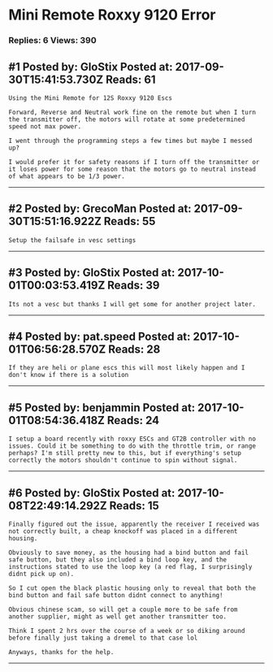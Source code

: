 # Mini Remote Roxxy 9120 Error

### Replies: 6 Views: 390

## \#1 Posted by: GloStix Posted at: 2017-09-30T15:41:53.730Z Reads: 61

```
Using the Mini Remote for 12S Roxxy 9120 Escs

Forward, Reverse and Neutral work fine on the remote but when I turn the transmitter off, the motors will rotate at some predetermined speed not max power.

I went through the programming steps a few times but maybe I messed up?

I would prefer it for safety reasons if I turn off the transmitter or it loses power for some reason that the motors go to neutral instead of what appears to be 1/3 power.
```

---
## \#2 Posted by: GrecoMan Posted at: 2017-09-30T15:51:16.922Z Reads: 55

```
Setup the failsafe in vesc settings
```

---
## \#3 Posted by: GloStix Posted at: 2017-10-01T00:03:53.419Z Reads: 39

```
Its not a vesc but thanks I will get some for another project later.
```

---
## \#4 Posted by: pat.speed Posted at: 2017-10-01T06:56:28.570Z Reads: 28

```
If they are heli or plane escs this will most likely happen and I don't know if there is a solution
```

---
## \#5 Posted by: benjammin Posted at: 2017-10-01T08:54:36.418Z Reads: 24

```
I setup a board recently with roxxy ESCs and GT2B controller with no issues. Could it be something to do with the throttle trim, or range perhaps? I'm still pretty new to this, but if everything's setup correctly the motors shouldn't continue to spin without signal.
```

---
## \#6 Posted by: GloStix Posted at: 2017-10-08T22:49:14.292Z Reads: 15

```
Finally figured out the issue, apparently the receiver I received was not correctly built, a cheap knockoff was placed in a different housing.

Obviously to save money, as the housing had a bind button and fail safe button, but they also included a bind loop key, and the instructions stated to use the loop key (a red flag, I surprisingly didnt pick up on).

So I cut open the black plastic housing only to reveal that both the bind button and fail safe button didnt connect to anything!

Obvious chinese scam, so will get a couple more to be safe from another supplier, might as well get another transmitter too.

Think I spent 2 hrs over the course of a week or so diking around before finally just taking a dremel to that case lol 

Anyways, thanks for the help.
```

---
